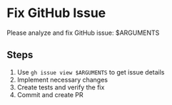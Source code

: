 # Fix GitHub Issue

Please analyze and fix GitHub issue: $ARGUMENTS

## Steps
1. Use `gh issue view $ARGUMENTS` to get issue details
2. Implement necessary changes
3. Create tests and verify the fix
4. Commit and create PR